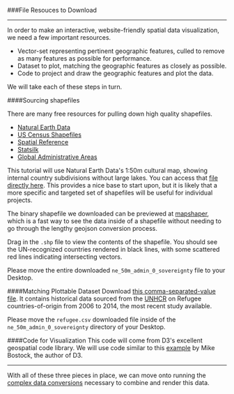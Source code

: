 ###File Resouces to Download

-----

In order to make an interactive, website-friendly spatial data visualization, we need a few important resources.

- Vector-set representing pertinent geographic features, culled to remove as many features as possible for performance.
- Dataset to plot, matching the geographic features as closely as possible.
- Code to project and draw the geographic features and plot the data.

We will take each of these steps in turn.

####Sourcing shapefiles

There are many free resources for pulling down high quality shapefiles.

- [Natural Earth Data](http://www.naturalearthdata.com)
- [US Census Shapefiles](https://www.census.gov/geo/maps-data/data/tiger-cart-boundary.html)
- [Spatial Reference](http://spatialreference.org)
- [Statsilk](http://www.statsilk.com/maps/download-free-shapefile-maps)
- [Global Administrative Areas](http://www.gadm.org)

This tutorial will use Natural Earth Data's 1:50m cultural map, showing internal country subdivisions without large lakes. You can access that [file directly here](http://www.naturalearthdata.com/http//www.naturalearthdata.com/download/50m/cultural/ne_50m_admin_0_sovereignty.zip). This provides a nice base to start upon, but it is likely that a more specific and targeted set of shapefiles will be useful for individual projects.

The binary shapefile we downloaded can be previewed at [mapshaper](http://mapshaper.org), which is a fast way to see the data inside of a shapefile without needing to go through the lengthy geojson conversion process.

Drag in the `.shp` file to view the contents of the shapefile. You should see the UN-recognized countries rendered in black lines, with some scattered red lines indicating intersecting vectors.

Please move the entire downloaded `ne_50m_admin_0_sovereignty` file to your Desktop.

####Matching Plottable Dataset
Download [this comma-separated-value file](refugee.csv). It contains historical data sourced from the [UNHCR](www.unhcr.org) on Refugee countries-of-origin from 2006 to 2014, the most recent study available.

Please move the `refugee.csv` downloaded file inside of the `ne_50m_admin_0_sovereignty` directory of your Desktop.

####Code for Visualization
This code will come from D3's excellent geospatial code library. We will use code similar to this [example](http://bl.ocks.org/rveciana/a2a1c21ca1c71cd3ec116cc911e5fce9) by Mike Bostock, the author of D3.

-----

With all of these three pieces in place, we can move onto running the [complex data conversions](conversion.md) necessary to combine and render this data.
